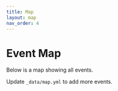 ```yaml
---
title: Map
layout: map
nav_order: 4
---
```


# Event Map

Below is a map showing all events.

Update `_data/map.yml` to add more events.
